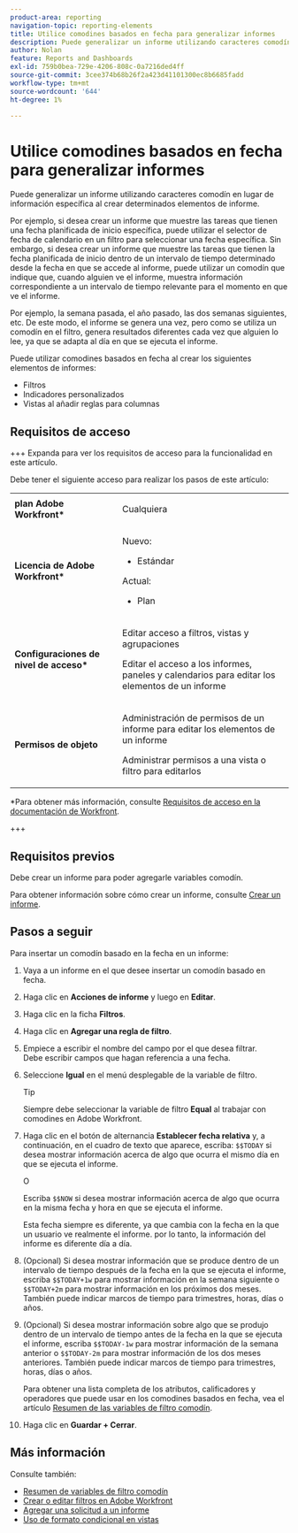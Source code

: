 ```yaml
---
product-area: reporting
navigation-topic: reporting-elements
title: Utilice comodines basados en fecha para generalizar informes
description: Puede generalizar un informe utilizando caracteres comodín en lugar de información específica al crear determinados elementos de informe.
author: Nolan
feature: Reports and Dashboards
exl-id: 759b0bea-729e-4206-808c-0a7216ded4ff
source-git-commit: 3cee374b68b26f2a423d41101300ec8b6685fadd
workflow-type: tm+mt
source-wordcount: '644'
ht-degree: 1%

---
```


# Utilice comodines basados en fecha para generalizar informes

<!-- Audited: 11/2024 -->

Puede generalizar un informe utilizando caracteres comodín en lugar de información específica al crear determinados elementos de informe.

Por ejemplo, si desea crear un informe que muestre las tareas que tienen una fecha planificada de inicio específica, puede utilizar el selector de fecha de calendario en un filtro para seleccionar una fecha específica. Sin embargo, si desea crear un informe que muestre las tareas que tienen la fecha planificada de inicio dentro de un intervalo de tiempo determinado desde la fecha en que se accede al informe, puede utilizar un comodín que indique que, cuando alguien ve el informe, muestra información correspondiente a un intervalo de tiempo relevante para el momento en que ve el informe.

Por ejemplo, la semana pasada, el año pasado, las dos semanas siguientes, etc. De este modo, el informe se genera una vez, pero como se utiliza un comodín en el filtro, genera resultados diferentes cada vez que alguien lo lee, ya que se adapta al día en que se ejecuta el informe.

Puede utilizar comodines basados en fecha al crear los siguientes elementos de informes:

* Filtros
* Indicadores personalizados
* Vistas al añadir reglas para columnas

## Requisitos de acceso

+++ Expanda para ver los requisitos de acceso para la funcionalidad en este artículo.

Debe tener el siguiente acceso para realizar los pasos de este artículo:

<table style="table-layout:auto"> 
 <col> 
 <col> 
 <tbody> 
  <tr> 
   <td role="rowheader"><strong>plan Adobe Workfront*</strong></td> 
   <td> <p>Cualquiera</p> </td> 
  </tr> 
  <tr> 
   <td role="rowheader"><strong>Licencia de Adobe Workfront*</strong></td> 
   <td> 
      <p>Nuevo:</p>
         <ul>
         <li><p>Estándar</p></li>
         </ul>
      <p>Actual:</p>
         <ul>
         <li><p>Plan</p></li>
         </ul>
   </td> 
  </tr> 
  <tr> 
   <td role="rowheader"><strong>Configuraciones de nivel de acceso*</strong></td> 
   <td> <p>Editar acceso a filtros, vistas y agrupaciones</p> <p>Editar el acceso a los informes, paneles y calendarios para editar los elementos de un informe</p></td> 
  </tr> 
  <tr> 
   <td role="rowheader"><strong>Permisos de objeto</strong></td> 
   <td> <p>Administración de permisos de un informe para editar los elementos de un informe</p> <p>Administrar permisos a una vista o filtro para editarlos</p></td> 
  </tr> 
 </tbody> 
</table>

*Para obtener más información, consulte [Requisitos de acceso en la documentación de Workfront](/help/quicksilver/administration-and-setup/add-users/access-levels-and-object-permissions/access-level-requirements-in-documentation.md).

+++

## Requisitos previos

Debe crear un informe para poder agregarle variables comodín.

Para obtener información sobre cómo crear un informe, consulte [Crear un informe](../../../reports-and-dashboards/reports/creating-and-managing-reports/create-report.md).

## Pasos a seguir

Para insertar un comodín basado en la fecha en un informe:

1. Vaya a un informe en el que desee insertar un comodín basado en fecha.
1. Haga clic en **Acciones de informe** y luego en **Editar**.
1. Haga clic en la ficha **Filtros**.
1. Haga clic en **Agregar una regla de filtro**.
1. Empiece a escribir el nombre del campo por el que desea filtrar.\
   Debe escribir campos que hagan referencia a una fecha.
1. Seleccione **Igual** en el menú desplegable de la variable de filtro.

   >[!TIP]
   >
   >Siempre debe seleccionar la variable de filtro **Equal** al trabajar con comodines en Adobe Workfront.

1. Haga clic en el botón de alternancia **Establecer fecha relativa** y, a continuación, en el cuadro de texto que aparece, escriba: `$$TODAY` si desea mostrar información acerca de algo que ocurra el mismo día en que se ejecuta el informe.

   O

   Escriba `$$NOW` si desea mostrar información acerca de algo que ocurra en la misma fecha y hora en que se ejecuta el informe.

   Esta fecha siempre es diferente, ya que cambia con la fecha en la que un usuario ve realmente el informe. por lo tanto, la información del informe es diferente día a día.

1. (Opcional) Si desea mostrar información que se produce dentro de un intervalo de tiempo después de la fecha en la que se ejecuta el informe, escriba `$$TODAY+1w` para mostrar información en la semana siguiente o `$$TODAY+2m` para mostrar información en los próximos dos meses. También puede indicar marcos de tiempo para trimestres, horas, días o años.
1. (Opcional) Si desea mostrar información sobre algo que se produjo dentro de un intervalo de tiempo antes de la fecha en la que se ejecuta el informe, escriba `$$TODAY-1w` para mostrar información de la semana anterior o `$$TODAY-2m` para mostrar información de los dos meses anteriores. También puede indicar marcos de tiempo para trimestres, horas, días o años.

   Para obtener una lista completa de los atributos, calificadores y operadores que puede usar en los comodines basados en fecha, vea el artículo [Resumen de las variables de filtro comodín](../../../reports-and-dashboards/reports/reporting-elements/understand-wildcard-filter-variables.md).

1. Haga clic en **Guardar + Cerrar**.

## Más información

Consulte también:

<!--outdated: * [Basic Report Creation Program](https://one.workfront.com/s/basic-report-creation-program) -->
* [Resumen de variables de filtro comodín](../../../reports-and-dashboards/reports/reporting-elements/understand-wildcard-filter-variables.md)
* [Crear o editar filtros en Adobe Workfront](../../../reports-and-dashboards/reports/reporting-elements/create-filters.md)
* [Agregar una solicitud a un informe](../../../reports-and-dashboards/reports/creating-and-managing-reports/add-prompt-report.md)
* [Uso de formato condicional en vistas](../../../reports-and-dashboards/reports/reporting-elements/use-conditional-formatting-views.md)
